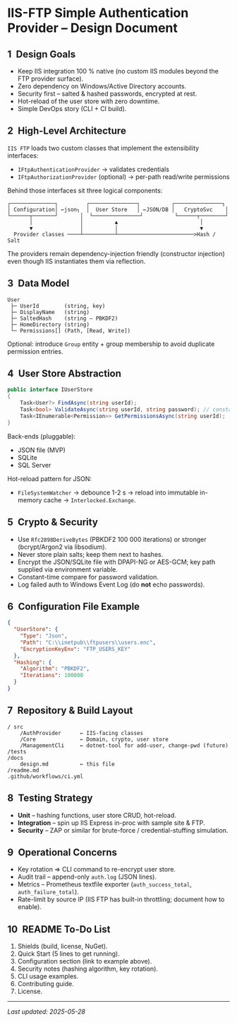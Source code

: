 # IIS-FTP Simple Authentication Provider – Design Document

## 1 Design Goals
* Keep IIS integration 100 % native (no custom IIS modules beyond the FTP provider surface).
* Zero dependency on Windows/Active Directory accounts.
* Security first – salted & hashed passwords, encrypted at rest.
* Hot-reload of the user store with zero downtime.
* Simple DevOps story (CLI + CI build).

## 2 High-Level Architecture
`IIS FTP` loads two custom classes that implement the extensibility interfaces:
* `IFtpAuthenticationProvider` → validates credentials
* `IFtpAuthorizationProvider`  (optional) → per-path read/write permissions

Behind those interfaces sit three logical components:

```
┌──────────────┐         ┌───────────────┐          ┌───────────────┐
│ Configuration│ ←json┐  │  User Store   │ ←JSON/DB │   CryptoSvc    │
└──────┬───────┘       │  └───────────────┘          └──────┬────────┘
       │               │          ▲                          │
       ▼               │          │                          ▼
  Provider classes ────┴──────────┴────────────────────────>Hash / Salt
```

The providers remain dependency-injection friendly (constructor injection) even though IIS instantiates them via reflection.

## 3 Data Model
```
User
 ├─ UserId        (string, key)
 ├─ DisplayName   (string)
 ├─ SaltedHash    (string – PBKDF2)
 ├─ HomeDirectory (string)
 └─ Permissions[] (Path, [Read, Write])
```
Optional: introduce `Group` entity + group membership to avoid duplicate permission entries.

## 4 User Store Abstraction
```csharp
public interface IUserStore
{
    Task<User?> FindAsync(string userId);
    Task<bool> ValidateAsync(string userId, string password); // constant-time compare
    Task<IEnumerable<Permission>> GetPermissionsAsync(string userId);
}
```
Back-ends (pluggable):
* JSON file (MVP)
* SQLite
* SQL Server

Hot-reload pattern for JSON:
* `FileSystemWatcher` → debounce 1-2 s → reload into immutable in-memory cache → `Interlocked.Exchange`.

## 5 Crypto & Security
* Use `Rfc2898DeriveBytes` (PBKDF2 100 000 iterations) or stronger (bcrypt/Argon2 via libsodium).
* Never store plain salts; keep them next to hashes.
* Encrypt the JSON/SQLite file with DPAPI-NG or AES-GCM; key path supplied via environment variable.
* Constant-time compare for password validation.
* Log failed auth to Windows Event Log (do **not** echo passwords).

## 6 Configuration File Example
```json
{
  "UserStore": {
    "Type": "Json",
    "Path": "C:\\inetpub\\ftpusers\\users.enc",
    "EncryptionKeyEnv": "FTP_USERS_KEY"
  },
  "Hashing": {
    "Algorithm": "PBKDF2",
    "Iterations": 100000
  }
}
```

## 7 Repository & Build Layout
```
/ src
    /AuthProvider      ← IIS-facing classes
    /Core              ← Domain, crypto, user store
    /ManagementCli     ← dotnet-tool for add-user, change-pwd (future)
/tests
/docs
    design.md          ← this file
/readme.md
.github/workflows/ci.yml
```

## 8 Testing Strategy
* **Unit** – hashing functions, user store CRUD, hot-reload.
* **Integration** – spin up IIS Express in-proc with sample site & FTP.
* **Security** – ZAP or similar for brute-force / credential-stuffing simulation.

## 9 Operational Concerns
* Key rotation ⇒ CLI command to re-encrypt user store.
* Audit trail – append-only `auth.log` (JSON lines).
* Metrics – Prometheus textfile exporter (`auth_success_total`, `auth_failure_total`).
* Rate-limit by source IP (IIS FTP has built-in throttling; document how to enable).

## 10 README To-Do List
1. Shields (build, license, NuGet).
2. Quick Start (5 lines to get running).
3. Configuration section (link to example above).
4. Security notes (hashing algorithm, key rotation).
5. CLI usage examples.
6. Contributing guide.
7. License.

---

*Last updated: 2025-05-28* 